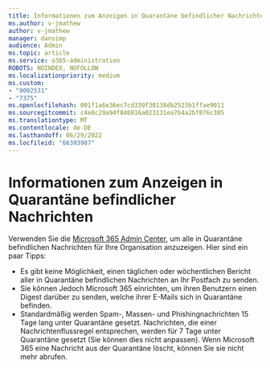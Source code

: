 ```yaml
---
title: Informationen zum Anzeigen in Quarantäne befindlicher Nachrichten
ms.author: v-jmathew
author: v-jmathew
manager: dansimp
audience: Admin
ms.topic: article
ms.service: o365-administration
ROBOTS: NOINDEX, NOFOLLOW
ms.localizationpriority: medium
ms.custom:
- "9002531"
- "7375"
ms.openlocfilehash: 001f1a6e36ec7cd339f30138db2523b1ffae9011
ms.sourcegitcommit: c4e8c29a94f840816a023131ea7b4a2bf876c305
ms.translationtype: MT
ms.contentlocale: de-DE
ms.lasthandoff: 06/29/2022
ms.locfileid: "66393987"
---
```

# <a name="info-about-viewing-quarantined-messages"></a>Informationen zum Anzeigen in Quarantäne befindlicher Nachrichten

Verwenden Sie die [Microsoft 365 Admin Center](https://admin.microsoft.com/adminportal/home?ref=homepage), um alle in Quarantäne befindlichen Nachrichten für Ihre Organisation anzuzeigen. Hier sind ein paar Tipps:

- Es gibt keine Möglichkeit, einen täglichen oder wöchentlichen Bericht aller in Quarantäne befindlichen Nachrichten an Ihr Postfach zu senden.
- Sie können Jedoch Microsoft 365 einrichten, um ihren Benutzern einen Digest darüber zu senden, welche ihrer E-Mails sich in Quarantäne befinden.
- Standardmäßig werden Spam-, Massen- und Phishingnachrichten 15 Tage lang unter Quarantäne gesetzt. Nachrichten, die einer Nachrichtenflussregel entsprechen, werden für 7 Tage unter Quarantäne gesetzt (Sie können dies nicht anpassen). Wenn Microsoft 365 eine Nachricht aus der Quarantäne löscht, können Sie sie nicht mehr abrufen.
